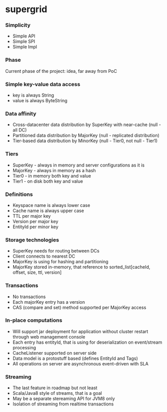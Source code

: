 # supergrid

### Simplicity

* Simple API
* Simple SPI
* Simple Impl

### Phase

Current phase of the project: idea, far away from PoC

### Simple key-value data access

* key is always String
* value is always ByteString

### Data affinity

* Cross-datacenter data distribution by SuperKey with near-cache (null - all DC)
* Partitioned data distribution by MajorKey (null - replicated distribution)
* Tier-based data distribution by MinorKey (null - Tier0, not null - Tier1)

### Tiers

* SuperKey - always in memory and server configurations as it is
* MajorKey - always in memory as a hash
* Tier0 - in memory both key and value
* Tier1 - on disk both key and value

### Definitions

* Keyspace name is always lower case
* Cache name is always upper case
* TTL per major key
* Version per major key
* EntityId per minor key

### Storage technologies

* SuperKey needs for routing between DCs
* Client connects to nearest DC
* MajorKey is using for hashing and partitioning
* MajorKey stored in-memory, that reference to sorted_list[cacheId, offset, size, ttl, version] 

### Transactions

* No transactions
* Each majorKey entry has a version
* CAS (compare and set) method supported per MajorKey access

### In-place computations

* Will support jar deployment for application without cluster restart through web management console
* Each entry has entityId, that is using for deserialization on event/stream processing
* CacheListener supported on server side
* Data model is a protostuff based (defines EntityId and Tags)
* All operations on server are asynchronous event-driven with SLA
 
### Streaming

* The last feature in roadmap but not least
* Scala/Java8 style of streams, that is a goal
* May be a separate stereaming API for JVM8 only
* Isolation of streaming from realtime transactions

